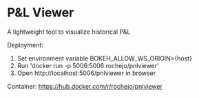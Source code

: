 # P&L Viewer
A lightweight tool to visualize historical P&amp;L


Deployment:
1. Set environment variable BOKEH_ALLOW_WS_ORIGIN={host}
2. Run 'docker run -p 5006:5006 rochejo/pnlviewer'
2. Open http://localhost:5006/pnlviewer in browser

Container:
https://hub.docker.com/r/rochejo/pnlviewer

